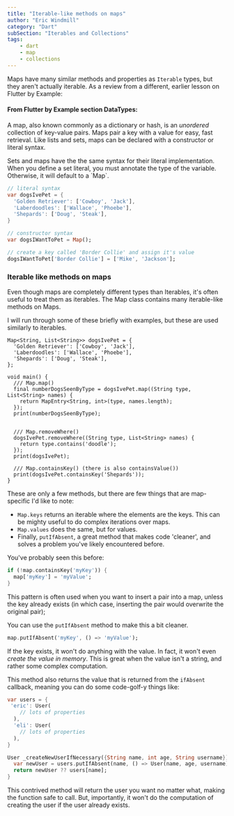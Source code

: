 ```yaml
---
title: "Iterable-like methods on maps"
author: "Eric Windmill"
category: "Dart"
subSection: "Iterables and Collections"
tags:
    - dart
    - map
    - collections
---
```


Maps have many similar methods and properties as `Iterable` types, but they aren't actually iterable. As a review from a different, earlier lesson on Flutter by Example:

#### From Flutter by Example section DataTypes:

A map, also known commonly as a dictionary or hash, is an _unordered_ collection of key-value pairs. Maps pair a key with a value for easy, fast retrieval. Like lists and sets, maps can be declared with a constructor or literal syntax.

<div class='aside'>
    Sets and maps have the the same syntax for their literal implementation. When you define a set literal, you must annotate the type of the variable. Otherwise, it will default to a `Map`.  
</div>

```dart
// literal syntax
var dogsIvePet = {
  'Golden Retriever': ['Cowboy', 'Jack'],
  'Laberdoodles': ['Wallace', 'Phoebe'], 
  'Shepards': ['Doug', 'Steak'],
}

// constructor syntax
var dogsIWantToPet = Map();

// create a key called 'Border Collie' and assign it's value
dogsIWantToPet['Border Collie'] = ['Mike', 'Jackson'];
```

### Iterable like methods on maps

Even though maps are completely different types than Iterables, it's often useful to treat them as iterables. The Map class contains many iterable-like methods on Maps.

I will run through some of these briefly with examples, but these are used similarly to iterables.

```run-dartpad:theme-light:run-false:split-60
Map<String, List<String>> dogsIvePet = {
  'Golden Retriever': ['Cowboy', 'Jack'],
  'Laberdoodles': ['Wallace', 'Phoebe'], 
  'Shepards': ['Doug', 'Steak'],
};

void main() {
  /// Map.map()
  final numberDogsSeenByType = dogsIvePet.map((String type, List<String> names) {
    return MapEntry<String, int>(type, names.length);
  });
  print(numberDogsSeenByType);
  
  
  /// Map.removeWhere()
  dogsIvePet.removeWhere((String type, List<String> names) {
    return type.contains('doodle');
  });
  print(dogsIvePet);
  
  /// Map.containsKey() (there is also containsValue())
  print(dogsIvePet.containsKey('Shepards'));
}
```

These are only a few methods, but there are few things that are map-specific I'd like to note:

- `Map.keys` returns an iterable where the elements are the keys. This can be mighty useful to do complex iterations over maps.
- `Map.values` does the same, but for values.
- Finally, `putIfAbsent`, a great method that makes code 'cleaner', and solves a problem you've likely encountered before.

You've probably seen this before:

```dart
if (!map.containsKey('myKey')) {
  map['myKey'] = 'myValue';
}
```

This pattern is often used when you want to insert a pair into a map, unless the key already exists (in which case, inserting the pair would overwrite the original pair);

You can use the `putIfAbsent` method to make this a bit cleaner.

```dart
map.putIfAbsent('myKey', () => 'myValue');
```

If the key exists, it won't do anything with the value. In fact, it won't even _create the value in memory_. This is great when the value isn't a string, and rather some complex computation.

This method also returns the value that is returned from the `ifAbsent` callback, meaning you can do some code-golf-y things like:

```dart
var users = {
 'eric': User(
    // lots of properties 
  ),
  'eli': User(
    // lots of properties
  ),
}

User _createNewUserIfNecessary({String name, int age, String username}) {
  var newUser = users.putIfAbsent(name, () => User(name, age, username));
  return newUser ?? users[name];
}
```

This contrived method will return the user you want no matter what, making the function safe to call. But, importantly, it won't do the computation of creating the user if the user already exists.
